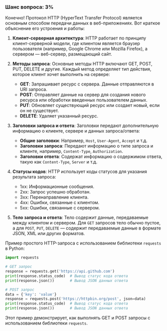 ### Шанс вопроса: 3%

Конечно! Протокол HTTP (HyperText Transfer Protocol) является основным способом передачи данных в веб-приложениях. Вот краткое объяснение его устроения и работы:

1. **Клиент-серверная архитектура**: HTTP работает по принципу клиент-серверной модели, где клиентом является браузер пользователя (например, Google Chrome или Mozilla Firefox), а сервером — веб-сервер, размещающий сайт.

2. **Методы запроса**: Основные методы HTTP включают GET, POST, PUT, DELETE и другие. Каждый метод определяет тип действия, которое клиент хочет выполнить на сервере:
   - **GET**: Запрашивает ресурс с сервера. Данные отправляются в URI запроса.
   - **POST**: Отправляет данные на сервер для создания нового ресурса или обработки введенных пользователем данных.
   - **PUT**: Обновляет существующий ресурс или создает новый, если он не существует.
   - **DELETE**: Удаляет указанный ресурс.

3. **Заголовки запроса и ответа**: Заголовки передают дополнительную информацию о клиенте, сервере и данных запроса/ответа:
   - **Общие заголовки**: Например, `Host`, `User-Agent`, `Accept` и т.д.
   - **Заголовки запроса**: Передают информацию о типе запроса и клиенте, например, `Content-Type`, `Authorization`.
   - **Заголовки ответа**: Содержат информацию о содержимом ответа, такую как `Content-Type`, `Server` и т.д.

4. **Статусы кодов**: HTTP использует коды статусов для указания результата запроса:
   - 1xx: Информационные сообщения.
   - 2xx: Запрос успешно обработан.
   - 3xx: Перенаправление клиента.
   - 4xx: Ошибки, связанные с клиентом.
   - 5xx: Ошибки, связанные с сервером.

5. **Тело запроса и ответа**: Тело содержит данные, передаваемые между клиентом и сервером. Для `GET` запросов тело обычно пустое, а для `POST`, `PUT`, `DELETE` — содержит передаваемые данные в формате JSON, XML или других форматов.

Пример простого HTTP-запроса с использованием библиотеки `requests` в Python:
```python
import requests

# GET запрос
response = requests.get('https://api.github.com')
print(response.status_code)  # Вывод статус кода ответа
print(response.json())       # Вывод JSON данных ответа

# POST запрос
data = {'key': 'value'}
response = requests.post('https://httpbin.org/post', json=data)
print(response.status_code)  # Вывод статус кода ответа
print(response.json())       # Вывод JSON данных ответа
```
Этот пример демонстрирует, как выполнять GET и POST запросы с использованием библиотеки `requests`.